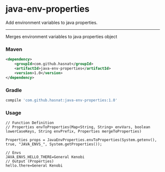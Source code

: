 # java-env-properties
Add environment variables to java properties.

---
Merges environment variables to java properties object

### Maven

```xml
<dependency>
    <groupId>com.github.hasnat</groupId>
    <artifactId>java-env-properties</artifactId>
    <version>1.0</version>
</dependency>
```

### Gradle

```groovy
compile 'com.github.hasnat:java-env-properties:1.0'
```

### Usage
```
// Function Definition
// Properties envToProperties(Map<String, String> envVars, boolean lowerCaseKeys, String envPrefix, Properties mergeToProperties)

Properties props = JavaEnvProperties.envToProperties(System.getenv(), true, "JAVA_ENVS_", System.getProperties());

// Envs
JAVA_ENVS_HELLO_THERE=General Kenobi
// Output (Properties)
hello.there=General Kenobi
```
